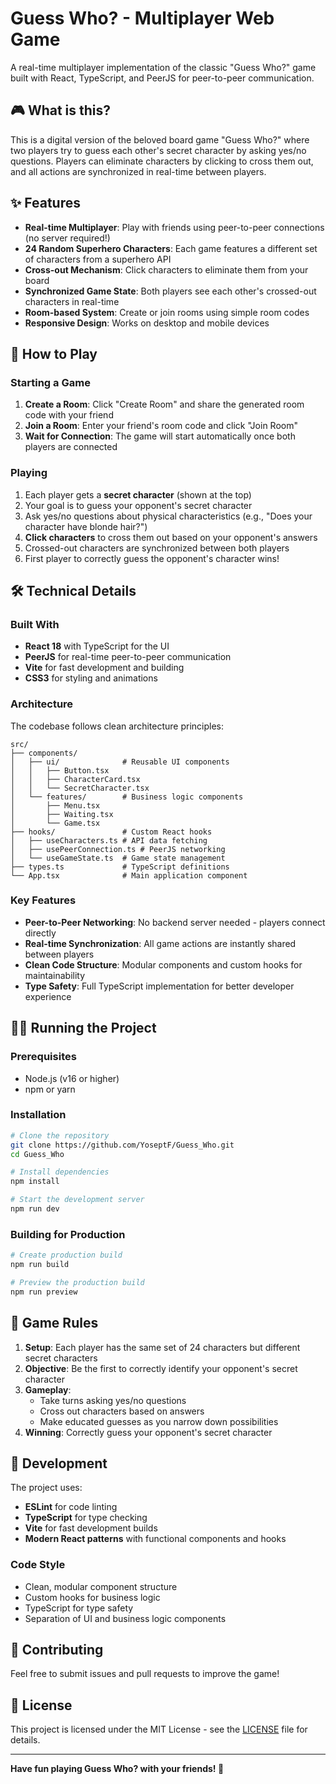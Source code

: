 # Guess Who? - Multiplayer Web Game

A real-time multiplayer implementation of the classic "Guess Who?" game built with React, TypeScript, and PeerJS for peer-to-peer communication.

## 🎮 What is this?

This is a digital version of the beloved board game "Guess Who?" where two players try to guess each other's secret character by asking yes/no questions. Players can eliminate characters by clicking to cross them out, and all actions are synchronized in real-time between players.

## ✨ Features

- **Real-time Multiplayer**: Play with friends using peer-to-peer connections (no server required!)
- **24 Random Superhero Characters**: Each game features a different set of characters from a superhero API
- **Cross-out Mechanism**: Click characters to eliminate them from your board
- **Synchronized Game State**: Both players see each other's crossed-out characters in real-time
- **Room-based System**: Create or join rooms using simple room codes
- **Responsive Design**: Works on desktop and mobile devices

## 🚀 How to Play

### Starting a Game

1. **Create a Room**: Click "Create Room" and share the generated room code with your friend
2. **Join a Room**: Enter your friend's room code and click "Join Room"
3. **Wait for Connection**: The game will start automatically once both players are connected

### Playing

1. Each player gets a **secret character** (shown at the top)
2. Your goal is to guess your opponent's secret character
3. Ask yes/no questions about physical characteristics (e.g., "Does your character have blonde hair?")
4. **Click characters** to cross them out based on your opponent's answers
5. Crossed-out characters are synchronized between both players
6. First player to correctly guess the opponent's character wins!

## 🛠 Technical Details

### Built With

- **React 18** with TypeScript for the UI
- **PeerJS** for real-time peer-to-peer communication
- **Vite** for fast development and building
- **CSS3** for styling and animations

### Architecture

The codebase follows clean architecture principles:

```
src/
├── components/
│   ├── ui/              # Reusable UI components
│   │   ├── Button.tsx
│   │   ├── CharacterCard.tsx
│   │   └── SecretCharacter.tsx
│   └── features/        # Business logic components
│       ├── Menu.tsx
│       ├── Waiting.tsx
│       └── Game.tsx
├── hooks/               # Custom React hooks
│   ├── useCharacters.ts # API data fetching
│   ├── usePeerConnection.ts # PeerJS networking
│   └── useGameState.ts  # Game state management
├── types.ts             # TypeScript definitions
└── App.tsx              # Main application component
```

### Key Features

- **Peer-to-Peer Networking**: No backend server needed - players connect directly
- **Real-time Synchronization**: All game actions are instantly shared between players
- **Clean Code Structure**: Modular components and custom hooks for maintainability
- **Type Safety**: Full TypeScript implementation for better developer experience

## 🏃‍♂️ Running the Project

### Prerequisites

- Node.js (v16 or higher)
- npm or yarn

### Installation

```bash
# Clone the repository
git clone https://github.com/YoseptF/Guess_Who.git
cd Guess_Who

# Install dependencies
npm install

# Start the development server
npm run dev
```

### Building for Production

```bash
# Create production build
npm run build

# Preview the production build
npm run preview
```

## 🎯 Game Rules

1. **Setup**: Each player has the same set of 24 characters but different secret characters
2. **Objective**: Be the first to correctly identify your opponent's secret character
3. **Gameplay**:
   - Take turns asking yes/no questions
   - Cross out characters based on answers
   - Make educated guesses as you narrow down possibilities
4. **Winning**: Correctly guess your opponent's secret character

## 🔧 Development

The project uses:

- **ESLint** for code linting
- **TypeScript** for type checking
- **Vite** for fast development builds
- **Modern React patterns** with functional components and hooks

### Code Style

- Clean, modular component structure
- Custom hooks for business logic
- TypeScript for type safety
- Separation of UI and business logic components

## 🤝 Contributing

Feel free to submit issues and pull requests to improve the game!

## 📝 License

This project is licensed under the MIT License - see the [LICENSE](LICENSE) file for details.

---

**Have fun playing Guess Who? with your friends! 🎉**
